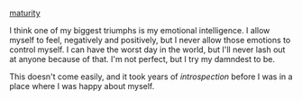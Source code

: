 [maturity](maturity.md)

I think one of my biggest triumphs is my emotional intelligence. I allow myself to feel, negatively and positively, but I never allow those emotions to control myself. I can have the worst day in the world, but I'll never lash out at anyone because of that. I'm not perfect, but I try my damndest to be.

This doesn't come easily, and it took years of *introspection* before I was in a place where I was happy about myself.
